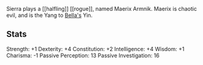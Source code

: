Sierra plays a [[halfling]] [[rogue]], named Maerix Armnik. Maerix is chaotic evil, and is the Yang to [Bella's](Bella) Yin. 
## Stats
Strength: +1
Dexterity: +4
Constitution: +2
Intelligence: +4
Wisdom: +1
Charisma: -1
Passive Perception: 13
Passive Investigation: 16